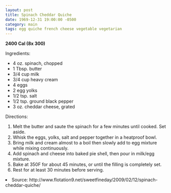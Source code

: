 ```yaml
---
layout: post
title: Spinach Cheddar Quiche
date: 1969-12-31 19:00:00 -0500
category: main
tags: egg quiche french cheese vegetable vegetarian
---
```

<b>2400 Cal (8x 300)</b>
<p>Ingredients:</p><ul>
<li>4 oz.	spinach, chopped</li>
<li>1 Tbsp.	butter</li>
<li>3/4 cup	milk</li>
<li>3/4 cup	heavy cream</li>
<li>4	eggs</li>
<li>2	egg yolks</li>
<li>1/2 tsp.	salt</li>
<li>1/2 tsp.	ground black pepper</li>
<li>3 oz.	cheddar cheese, grated</li>
</ul>
<p>Directions:</p>
<ol>
<li>Melt the butter and saute the spinach for a few minutes until cooked. Set aside.</li>
<li>Whisk the eggs, yolks, salt and pepper together in a heatproof bowl.</li>
<li>Bring milk and cream almost to a boil then slowly add to egg mixture while mixing continuously.</li>
<li>Add spinach and cheese into baked pie shell, then pour in milk/egg mixture.</li>
<li>Bake at 350F for about 45 minutes, or until the filling is completely set.</li>
<li>Rest for at least 30 minutes before serving.</li>
</ol>
<li>Source: http://www.flotation9.net/sweetfineday/2009/02/12/spinach-cheddar-quiche/ </li>
